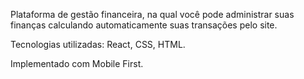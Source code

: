 Plataforma de gestão financeira, na qual você pode administrar suas finanças calculando automaticamente suas transações pelo site.

Tecnologias utilizadas: React, CSS, HTML.

Implementado com Mobile First.

